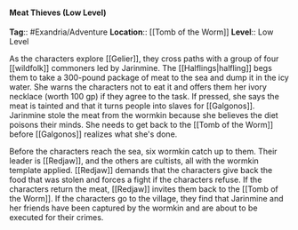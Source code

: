 #### Meat Thieves (Low Level)
**Tag**:: #Exandria/Adventure
**Location**:: [[Tomb of the Worm]]
**Level**:: Low Level

 As the characters explore [[Gelier]], they cross paths with a group of four [[wildfolk]] commoners led by Jarinmine. The [[Halflings|halfling]] begs them to take a 300-pound package of meat to the sea and dump it in the icy water. She warns the characters not to eat it and offers them her ivory necklace (worth 100 gp) if they agree to the task. If pressed, she says the meat is tainted and that it turns people into slaves for [[Galgonos]]. Jarinmine stole the meat from the wormkin because she believes the diet poisons their minds. She needs to get back to the [[Tomb of the Worm]] before [[Galgonos]] realizes what she's done.


Before the characters reach the sea, six wormkin catch up to them. Their leader is [[Redjaw]], and the others are cultists, all with the wormkin template applied. [[Redjaw]] demands that the characters give back the food that was stolen and forces a fight if the characters refuse. If the characters return the meat, [[Redjaw]] invites them back to the [[Tomb of the Worm]]. If the characters go to the village, they find that Jarinmine and her friends have been captured by the wormkin and are about to be executed for their crimes.